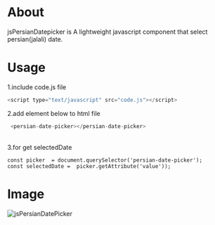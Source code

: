 # About

jsPersianDatepicker is A lightweight javascript component that select persian(jalali) date.

# Usage
1.include code.js file 

```javascript
<script type="text/javascript" src="code.js"></script>
```
2.add element below to html file
```javascript
 <persian-date-picker></persian-date-picker>
```
 <br />
3.for get selectedDate
<br />
    
    const picker  = document.querySelector('persian-date-picker');
    const selectedDate =  picker.getAttribute('value'));

# Image
![jsPersianDatePicker ](http://dl.reactapp.ir/free/picture/jsPersianDatePicker1.png)


